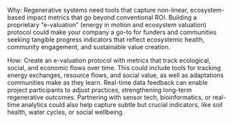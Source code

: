 Why: Regenerative systems need tools that capture non-linear, ecosystem-based impact metrics that go beyond conventional ROI. Building a proprietary “e-valuation” (energy in motion and ecosystem valuation) protocol could make your company a go-to for funders and communities seeking tangible progress indicators that reflect ecosystemic health, community engagement, and sustainable value creation.

How: Create an e-valuation protocol with metrics that track ecological, social, and economic flows over time. This could include tools for tracking energy exchanges, resource flows, and social value, as well as adaptations communities make as they learn. Real-time data feedback can enable project participants to adjust practices, strengthening long-term regenerative outcomes. Partnering with sensor tech, bioinformatics, or real-time analytics could also help capture subtle but crucial indicators, like soil health, water cycles, or social wellbeing.

